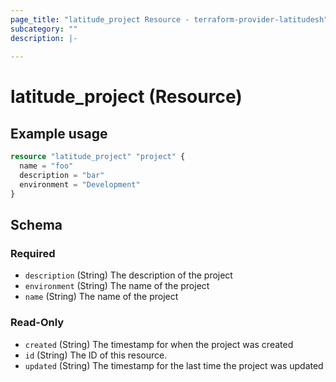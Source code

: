 ```yaml
---
page_title: "latitude_project Resource - terraform-provider-latitudesh"
subcategory: ""
description: |-
  
---
```


# latitude_project (Resource)



## Example usage

```terraform
resource "latitude_project" "project" {
  name = "foo"
  description = "bar"
  environment = "Development"
}
```

<!-- schema generated by tfplugindocs -->
## Schema

### Required

- `description` (String) The description of the project
- `environment` (String) The name of the project
- `name` (String) The name of the project

### Read-Only

- `created` (String) The timestamp for when the project was created
- `id` (String) The ID of this resource.
- `updated` (String) The timestamp for the last time the project was updated